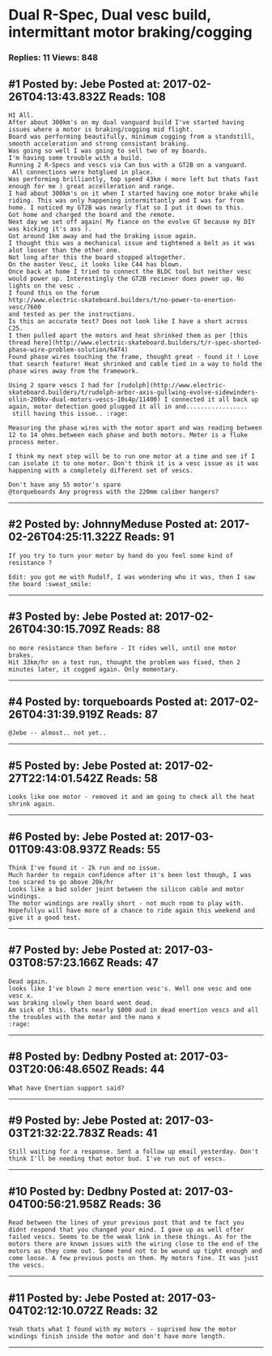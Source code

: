 # Dual R-Spec, Dual vesc build, intermittant motor braking/cogging

### Replies: 11 Views: 848

## \#1 Posted by: Jebe Posted at: 2017-02-26T04:13:43.832Z Reads: 108

```
HI All.
After about 300km's on my dual vanguard build I've started having issues where a motor is braking/cogging mid flight.
Board was performing beautifully, minimum cogging from a standstill, smooth acceleration and strong consistant braking.
Was going so well I was going to sell two of my boards.
I'm having some trouble with a build.
Running 2 R-Specs and vescs via Can bus with a GT2B on a vanguard.
 All connections were hotglued in place. 
Was performing brilliantly, top speed 43km ( more left but thats fast enough for me ) great accelleration and range.
I had about 300km's on it when I started having one motor brake while riding. This was only happening intermittantly and I was far from home. I noticed my GT2B was nearly flat so I put it down to this.
Got home and charged the board and the remote.
Next day we set off again( My fiance on the evolve GT because my DIY was kicking it's ass ).
Got around 1km away and had the braking issue again.
I thought this was a mechanical issue and tightened a belt as it was alot looser than the other one.
Not long after this the board stopped altogether.
On the master Vesc, it looks like C44 has blown. 
Once back at home I tried to connect the BLDC tool but neither vesc would power up. Interestingly the GT2B reciever does power up. No lights on the vesc .
I found this on the forum 
http://www.electric-skateboard.builders/t/no-power-to-enertion-vesc/7600
and tested as per the instructions. 
Is this an accurate test? Does not look like I have a short across C25.
I then pulled apart the motors and heat shrinked them as per [this thread here](http://www.electric-skateboard.builders/t/r-spec-shorted-phase-wire-problem-solution/6474)
Found phase wires touching the frame, thought great - found it ! Love that search feature! Heat shrinked and cable tied in a way to hold the phase wires away from the framework.

Using 2 spare vescs I had for [rudolph](http://www.electric-skateboard.builders/t/rudolph-arbor-axis-gullwing-evolve-sidewinders-ollin-200kv-dual-motors-vescs-10s4p/11400) I connected it all back up again, motor detection good plugged it all in and.................
 still having this issue.. :rage:

Measuring the phase wires with the motor apart and was reading between 12 to 14 ohms.between each phase and both motors. Meter is a fluke process meter.

I think my next step will be to run one motor at a time and see if I can isolate it to one motor. Don't think it is a vesc issue as it was happening with a completely different set of vescs.

Don't have any 55 motor's spare
@torqueboards Any progress with the 220mm caliber hangers?
```

---
## \#2 Posted by: JohnnyMeduse Posted at: 2017-02-26T04:25:11.322Z Reads: 91

```
If you try to turn your motor by hand do you feel some kind of resistance ?

Edit: you got me with Rudolf, I was wondering who it was, then I saw the board :sweat_smile:
```

---
## \#3 Posted by: Jebe Posted at: 2017-02-26T04:30:15.709Z Reads: 88

```
no more resistance than before - It rides well, until one motor brakes.
Hit 33km/hr on a test run, thought the problem was fixed, then 2 minutes later, it cogged again. Only momentary.
```

---
## \#4 Posted by: torqueboards Posted at: 2017-02-26T04:31:39.919Z Reads: 87

```
@Jebe -- almost.. not yet..
```

---
## \#5 Posted by: Jebe Posted at: 2017-02-27T22:14:01.542Z Reads: 58

```
Looks like one motor - removed it and am going to check all the heat shrink again.
```

---
## \#6 Posted by: Jebe Posted at: 2017-03-01T09:43:08.937Z Reads: 55

```
Think I've found it - 2k run and no issue.
Much harder to regain confidence after it's been lost though, I was too scared to go above 20k/hr
Looks like a bad solder joint between the silicon cable and motor windings.
The motor windings are really short - not much room to play with.
Hopefullyu will have more of a chance to ride again this weekend and give it a good test.
```

---
## \#7 Posted by: Jebe Posted at: 2017-03-03T08:57:23.166Z Reads: 47

```
Dead again.
looks like I've blown 2 more enertion vesc's. Well one vesc and one vesc x.
was braking slowly then board went dead.
Am sick of this. thats nearly $800 aud in dead enertion vescs and all the troubles with the motor and the nano x
:rage:
```

---
## \#8 Posted by: Dedbny Posted at: 2017-03-03T20:06:48.650Z Reads: 44

```
What have Enertion support said?
```

---
## \#9 Posted by: Jebe Posted at: 2017-03-03T21:32:22.783Z Reads: 41

```
Still waiting for a response. Sent a follow up email yesterday. Don't think I'll be needing that motor bud. I've run out of vescs.
```

---
## \#10 Posted by: Dedbny Posted at: 2017-03-04T00:56:21.958Z Reads: 36

```
Read between the lines of your previous post that and te fact you didnt respond that you changed your mind. I gave up as well ofter failed vescs. Seems to be the weak link in these things. As for the motors there are known issues with the wiring close to the end of the motors as they come out. Some tend not to be wound up tight enough and come loose. A few previous posts on them. My motors fine. It was just the vescs.
```

---
## \#11 Posted by: Jebe Posted at: 2017-03-04T02:12:10.072Z Reads: 32

```
Yeah thats what I found with my motors - suprised how the motor windings finish inside the motor and don't have more length.
```

---
